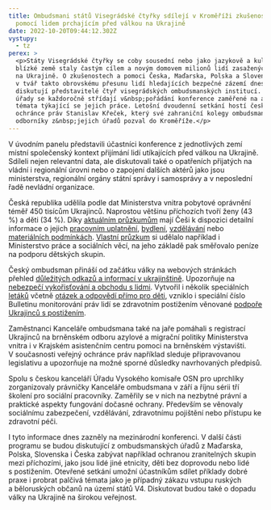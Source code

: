 ```yaml
---
title: Ombudsmani států Visegrádské čtyřky sdílejí v Kroměříži zkušenosti s
  pomocí lidem prchajícím před válkou na Ukrajině
date: 2022-10-20T09:44:12.302Z
vystupy:
  - tz
perex: >
  <p>Státy Visegrádské čtyřky se coby sousední nebo jako jazykově a kulturně
  blízké země staly častým cílem a novým domovem milionů lidí zasažených válkou
  na Ukrajině. O zkušenostech a pomoci Česka, Maďarska, Polska a Slovenska tváří
  v tvář takto obrovskému přesunu lidí hledajících bezpečné zázemí dnes
  diskutují představitelé čtyř visegrádských ombudsmanských institucí. Jejich
  úřady se každoročně střídají v&nbsp;pořádání konference zaměřené na aktuální
  témata týkající se jejich práce. Letošní dvoudenní setkání hostí český veřejný
  ochránce práv Stanislav Křeček, který své zahraniční kolegy ombudsmany a
  odborníky z&nbsp;jejich úřadů pozval do Kroměříže.</p>
---
```

<p>V&nbsp;úvodním panelu představili účastníci konference z&nbsp;jednotlivých zemí místní společenský kontext přijímání lidí utíkajících před válkou na Ukrajině. Sdíleli nejen relevantní data, ale diskutovali také o opatřeních přijatých na vládní i regionální úrovni nebo o zapojení dalších aktérů jako jsou ministerstva, regionální orgány státní správy i samosprávy a v&nbsp;neposlední řadě nevládní organizace.</p>

<p>Česká republika udělila podle dat Ministerstva vnitra pobytové oprávnění téměř 450 tisícům Ukrajinců. Naprostou většinu příchozích tvoří ženy (43 %) a děti (34 %). Díky <a href="https://www.paqresearch.cz/post/prace-ukrajinskych-uprchliku-v-cesku">aktuálním průzkumům</a> mají Češi k&nbsp;dispozici detailní informace o jejich <a href="https://www.paqresearch.cz/post/prace-ukrajinskych-uprchliku-v-cesku">pracovním uplatnění</a>, <a href="https://www.paqresearch.cz/post/ubytovani-ukrajinskych-uprchliku-v-cesku">bydlení</a>, <a href="https://www.paqresearch.cz/post/vzdelavani-ukrajinskych-deti-v-cesku">vzdělávání</a> nebo <a href="https://www.paqresearch.cz/post/uprchlici-ohrozeni-chudobou">materiálních podmínkách</a>. <a href="https://www.mpsv.cz/web/cz/-/mpsv-ma-unikatni-data-o-uprchlicich-z-ukrajiny-polovina-domacnosti-ma-dite-mladsi-5-let?fbclid=IwAR3lOT-tQ_FevQ0BNupZaeLz2dXesFZG7gIS-NIneoFgZ8EjO1d80jrsPrw">Vlastní průzkum</a> si udělalo například i Ministerstvo práce a sociálních věcí, na jeho základě pak směřovalo peníze na podporu dětských skupin.</p>

<p>Český ombudsman přináší od začátku války na webových stránkách přehled <a href="https://www.ochrance.cz/alert/">důležitých odkazů a informací v&nbsp;ukrajinštině</a>. Upozorňuje na <a href="https://www.ochrance.cz/aktualne/valka_na_ukrajine_se_u_nas_nesmi_stat_duvodem_pro_porusovani_lidskych_prav_varuje_ombudsman/">nebezpečí vykořisťování a obchodu s&nbsp;lidmi</a>. Vytvořil i několik speciálních <a href="https://www.ochrance.cz/situace/letaky-pro-ukrajince/">letáků</a> včetně <a href="https://deti.ochrance.cz/aktuality/ombudsman-detem-z-ukrajiny/">otázek a odpovědí přímo pro děti</a>, vzniklo i speciální číslo Bulletinu monitorování práv lidí se zdravotním postižením věnované <a href="https://www.ochrance.cz/dokument/valka_na_ukrajine_-_mimoradny_bulletin/ukrajina-mimoradny-bulletin.pdf">podpoře Ukrajinců s postižením</a>.</p>

<p>Zaměstnanci Kanceláře ombudsmana také na jaře pomáhali s registrací Ukrajinců na brněnském odboru azylové a migrační politiky Ministerstva vnitra i v&nbsp;Krajském asistenčním centru pomoci na brněnském výstavišti. V&nbsp;současnosti veřejný ochránce práv například sleduje připravovanou legislativu a upozorňuje na možné sporné důsledky navrhovaných předpisů.</p>

<p>Spolu s českou kanceláří Úřadu Vysokého komisaře OSN pro uprchlíky zorganizovaly právničky Kanceláře ombudsmana v&nbsp;září a říjnu sérii tří školení pro sociální pracovníky. Zaměřily se v&nbsp;nich na nezbytné právní a praktické aspekty fungování dočasné ochrany. Především se věnovaly sociálnímu zabezpečení, vzdělávání, zdravotnímu pojištění nebo přístupu ke zdravotní péči.</p>

<p>I tyto informace dnes zazněly na mezinárodní konferenci. V další části programu se budou diskutující z&nbsp;ombudsmanských úřadů z&nbsp;Maďarska, Polska, Slovenska i Česka zabývat například ochranou zranitelných skupin mezi příchozími, jako jsou lidé jiné etnicity, děti bez doprovodu nebo lidé s&nbsp;postižením. Otevřené setkání umožní účastníkům sdílet příklady dobré praxe i probrat palčivá témata jako je případný zákazu vstupu ruských a&nbsp;běloruských občanů na území států V4. Diskutovat budou také o dopadu války na Ukrajině na širokou veřejnost.</p>
